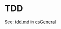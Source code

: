 TDD
===

See: [tdd.md](https://github.com/Crossroadsman/csGeneral/blob/master/tdd.md) in [csGeneral](https://github.com/Crossroadsman/csGeneral)
